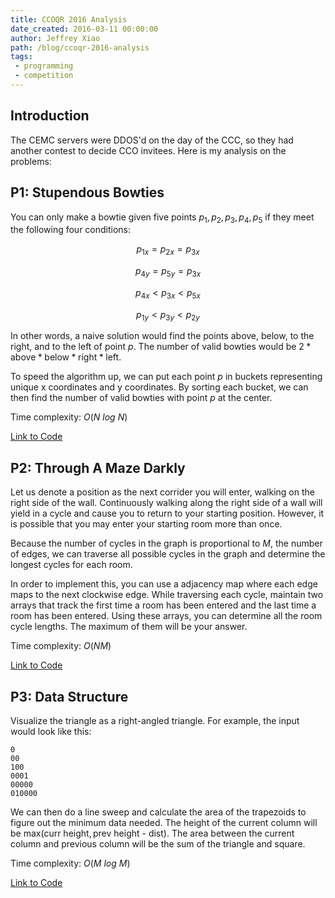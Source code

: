 ```yaml
---
title: CCOQR 2016 Analysis
date_created: 2016-03-11 00:00:00
author: Jeffrey Xiao
path: /blog/ccoqr-2016-analysis
tags:
 - programming
 - competition
---
```


## Introduction
The CEMC servers were DDOS'd on the day of the CCC, so they had another contest
to decide CCO invitees. Here is my analysis on the problems:

## P1: Stupendous Bowties
You can only make a bowtie given five points $p_1, p_2, p_3, p_4, p_5$ if
they meet the following four conditions:

$$
p_{1x} = p_{2x} = p_{3x}
$$

$$
p_{4y} = p_{5y} = p_{3x}
$$

$$
p_{4x} < p_{3x} < p_{5x}
$$

$$
p_{1y} < p_{3y} < p_{2y}
$$

In other words, a naive solution would find the points above, below, to the
right, and to the left of point $p$. The number of valid bowties would be
$2*\text{above}*\text{below}*\text{right}*\text{left}$.

To speed the algorithm up, we can put each point $p$ in buckets representing
unique x coordinates and y coordinates. By sorting each bucket, we can then
find the number of valid bowties with point $p$ at the center.

Time complexity: $O(N\ log\ N)$

[Link to Code](https://github.com/jeffrey-xiao/Competitive-Programming/blob/master/src/contest/ccc/CCOQR_2016_P1.java)

## P2: Through A Maze Darkly
Let us denote a position as the next corrider you will enter, walking on the
right side of the wall. Continuously walking along the right side of a wall
will yield in a cycle and cause you to return to your starting position.
However, it is possible that you may enter your starting room more than once.

Because the number of cycles in the graph is proportional to $M$, the number of
edges, we can traverse all possible cycles in the graph and determine the
longest cycles for each room.

In order to implement this, you can use a adjacency map where each edge maps
to the next clockwise edge. While traversing each cycle, maintain two arrays
that track the first time a room has been entered and the last time a room has
been entered. Using these arrays, you can determine all the room cycle lengths.
The maximum of them will be your answer.

Time complexity: $O(NM)$

[Link to Code](https://github.com/jeffrey-xiao/Competitive-Programming/blob/master/src/contest/ccc/CCOQR_2016_P2.java)

## P3: Data Structure
Visualize the triangle as a right-angled triangle. For example, the input would
look like this:

```
0
00
100
0001
00000
010000
```

We can then do a line sweep and calculate the area of the trapezoids to figure
out the minimum data needed. The height of the current column will be
$\text{max}(\text{curr height}, \text{prev height - dist})$. The area between the
current column and previous column will be the sum of the triangle and square.

Time complexity: $O(M\ log \ M)$

[Link to Code](https://github.com/jeffrey-xiao/Competitive-Programming/blob/master/src/contest/ccc/CCOQR_2016_P3.java)
